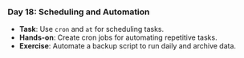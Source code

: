 
### Day 18: Scheduling and Automation
- **Task**: Use `cron` and `at` for scheduling tasks.
- **Hands-on**: Create cron jobs for automating repetitive tasks.
- **Exercise**: Automate a backup script to run daily and archive data.

